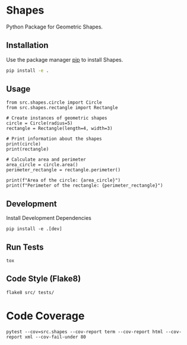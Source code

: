 # Shapes

Python Package for Geometric Shapes.

## Installation

Use the package manager [pip](https://pip.pypa.io/en/stable/) to install Shapes.

```bash
pip install -e .
```

## Usage
```
from src.shapes.circle import Circle
from src.shapes.rectangle import Rectangle

# Create instances of geometric shapes
circle = Circle(radius=5)
rectangle = Rectangle(length=4, width=3)

# Print information about the shapes
print(circle)
print(rectangle)

# Calculate area and perimeter
area_circle = circle.area()
perimeter_rectangle = rectangle.perimeter()

print(f"Area of the circle: {area_circle}")
print(f"Perimeter of the rectangle: {perimeter_rectangle}")
```

## Development
Install Development Dependencies
```
pip install -e .[dev]
```

## Run Tests
```
tox
```

## Code Style (Flake8)
```
flake8 src/ tests/
```

# Code Coverage
```
pytest --cov=src.shapes --cov-report term --cov-report html --cov-report xml --cov-fail-under 80
```

